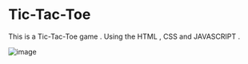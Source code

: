 # Tic-Tac-Toe
This is a Tic-Tac-Toe game . Using the HTML , CSS and  JAVASCRIPT .


![image](https://github.com/user-attachments/assets/56445006-5b9f-47b9-8eb6-9f175095f2f9)
